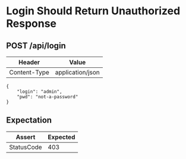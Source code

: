 # Login Should Return Unauthorized Response

## POST /api/login

| Header | Value |
| - | - |
| Content-Type | application/json |

```
{
    "login": "admin",
    "pwd": "not-a-password"
}
```

## Expectation

| Assert | Expected |
| - | - |
| StatusCode | 403 |
